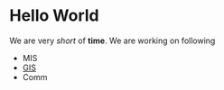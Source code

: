  # Hello World #
 We are very *short* of **time**. We are working on following
 * MIS
 * [GIS](gis.com)
 * Comm
